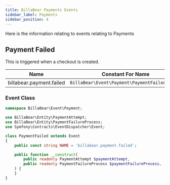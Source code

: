 ```yaml
---
title: BillaBear Payments Events
sidebar_label: Payments
sidebar_position: 4
---
```

Here is the information relating to events relating to Payments

## Payment Failed

This is triggered when a checkout is created.

| Name | Constant For Name |
| --- | --- |
| billabear.payment.failed | `BillaBear\Event\Payment\PaymentFailed::NAME` |

### Event Class

```php
namespace BillaBear\Event\Payment;

use BillaBear\Entity\PaymentAttempt;
use BillaBear\Entity\PaymentFailureProcess;
use Symfony\Contracts\EventDispatcher\Event;

class PaymentFailed extends Event
{
    public const string NAME = 'billabear.payment.failed';

    public function __construct(
        public readonly PaymentAttempt $paymentAttempt,
        public readonly PaymentFailureProcess $paymentFailureProcess,
    ) {
    }
}
```